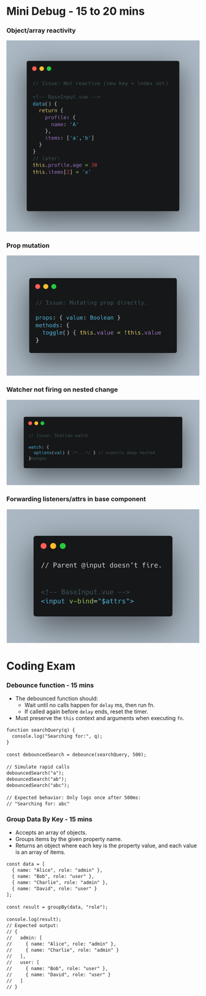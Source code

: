# Mini Debug - 15 to 20 mins

### Object/array reactivity 
![Alt text](/img/1.png)

### Prop mutation 
![Alt text](/img/2.png)

### Watcher not firing on nested change
![Alt text](/img/3.png)

### Forwarding listeners/attrs in base component 
![Alt text](/img/4.png)

# Coding Exam

### Debounce function - 15 mins
- The debounced function should:
    - Wait until no calls happen for `delay` ms, then run fn.
    - If called again before `delay` ends, reset the timer.
- Must preserve the `this` context and arguments when executing `fn`.

```
function searchQuery(q) {
  console.log("Searching for:", q);
}

const debouncedSearch = debounce(searchQuery, 500);

// Simulate rapid calls
debouncedSearch("a");
debouncedSearch("ab");
debouncedSearch("abc");

// Expected behavior: Only logs once after 500ms:
// "Searching for: abc"
```


### Group Data By Key - 15 mins
- Accepts an array of objects.
- Groups items by the given property name.
- Returns an object where each key is the property value, and each value is an array of items.

```
const data = [
  { name: "Alice", role: "admin" },
  { name: "Bob", role: "user" },
  { name: "Charlie", role: "admin" },
  { name: "David", role: "user" }
];

const result = groupBy(data, "role");

console.log(result);
// Expected output:
// {
//   admin: [
//     { name: "Alice", role: "admin" },
//     { name: "Charlie", role: "admin" }
//   ],
//   user: [
//     { name: "Bob", role: "user" },
//     { name: "David", role: "user" }
//   ]
// }
```